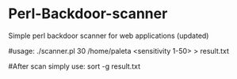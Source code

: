 # Perl-Backdoor-scanner
Simple perl backdoor scanner for web applications (updated)

#usage: ./scanner.pl 30 /home/paleta <sensitivity 1-50> <directory to scan> > result.txt

#After scan simply use: sort -g result.txt
